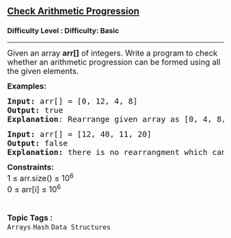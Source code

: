<h2><a href="https://www.geeksforgeeks.org/problems/check-arithmetic-progression1842/1?page=6&category=Hash&sortBy=submissions">Check Arithmetic Progression</a></h2><h3>Difficulty Level : Difficulty: Basic</h3><hr><div class="problems_problem_content__Xm_eO"><p><span style="font-size: 18px;">Given an array <strong>arr[]</strong> of integers. Write a program to check whether an arithmetic progression can be formed using all the given elements.&nbsp;</span></p>
<p><span style="font-size: 18px;"><strong>Examples:</strong></span></p>
<pre><span style="font-size: 18px;"><strong>Input: </strong>arr[] = [0, 12, 4, 8]
<strong>Output:</strong> true
<strong>Explanation</strong>: Rearrange given array as [0, 4, 8, 12] which forms an arithmetic progression.</span></pre>
<pre><span style="font-size: 18px;"><strong>Input: </strong>arr[] = [12, 40, 11, 20]
<strong>Output:</strong> false<br><strong>Explanation: </strong>there is no rearrangment which can forms an arithmetic progression.</span></pre>
<p><span style="font-size: 18px;"><strong>Constraints:</strong><br>1 ≤ arr.size() ≤ 10<sup>6<br></sup>0 ≤ arr[i] ≤ 10<sup>6</sup></span></p></div><br><p><span style=font-size:18px><strong>Topic Tags : </strong><br><code>Arrays</code>&nbsp;<code>Hash</code>&nbsp;<code>Data Structures</code>&nbsp;